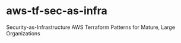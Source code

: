 # aws-tf-sec-as-infra
Security-as-Infrastructure AWS Terraform Patterns for Mature, Large Organizations
